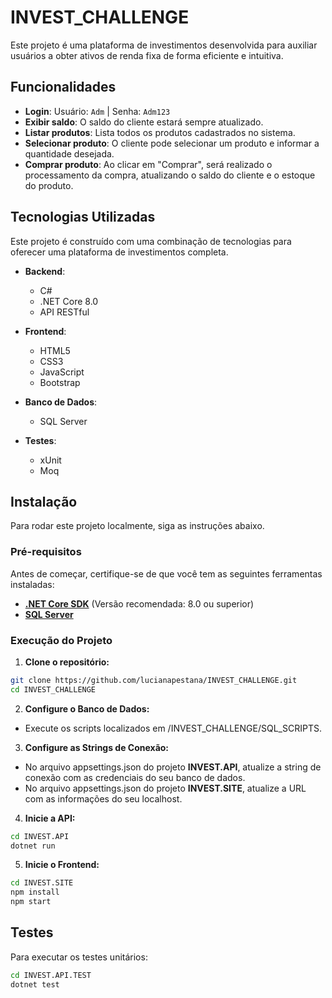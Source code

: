 # INVEST_CHALLENGE

Este projeto é uma plataforma de investimentos desenvolvida para auxiliar usuários a obter ativos de renda fixa de forma eficiente e intuitiva.

## Funcionalidades

- **Login**: Usuário: `Adm` | Senha: `Adm123`
- **Exibir saldo**: O saldo do cliente estará sempre atualizado.
- **Listar produtos**: Lista todos os produtos cadastrados no sistema.
- **Selecionar produto**: O cliente pode selecionar um produto e informar a quantidade desejada.
- **Comprar produto**: Ao clicar em "Comprar", será realizado o processamento da compra, atualizando o saldo do cliente e o estoque do produto.

## Tecnologias Utilizadas

Este projeto é construído com uma combinação de tecnologias para oferecer uma plataforma de investimentos completa.

- **Backend**:
  - C#
  - .NET Core 8.0
  - API RESTful
 
- **Frontend**:
  - HTML5
  - CSS3
  - JavaScript
  - Bootstrap

- **Banco de Dados**:
  - SQL Server
  
- **Testes**:
  - xUnit
  - Moq
  
## Instalação

Para rodar este projeto localmente, siga as instruções abaixo.

### Pré-requisitos

Antes de começar, certifique-se de que você tem as seguintes ferramentas instaladas:

- [**.NET Core SDK**](https://dotnet.microsoft.com/download) (Versão recomendada: 8.0 ou superior)
- [**SQL Server**](https://www.microsoft.com/en-us/sql-server/sql-server-downloads)


### Execução do Projeto

1. **Clone o repositório:**
```bash
git clone https://github.com/lucianapestana/INVEST_CHALLENGE.git
cd INVEST_CHALLENGE
```
   
2. **Configure o Banco de Dados:**
- Execute os scripts localizados em /INVEST_CHALLENGE/SQL_SCRIPTS.
 
3. **Configure as Strings de Conexão:**
- No arquivo appsettings.json do projeto **INVEST.API**, atualize a string de conexão com as credenciais do seu banco de dados.
- No arquivo appsettings.json do projeto **INVEST.SITE**, atualize a URL com as informações do seu localhost.

4. **Inicie a API:**
```bash
cd INVEST.API
dotnet run
```

5. **Inicie o Frontend:**
```bash
cd INVEST.SITE
npm install
npm start
```

## Testes

Para executar os testes unitários:

```bash
cd INVEST.API.TEST
dotnet test
```
